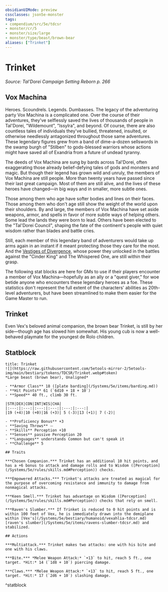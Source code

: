 ```yaml
---
obsidianUIMode: preview
cssclasses: json5e-monster
tags:
- compendium/src/5e/tdcsr
- monster/cr/5
- monster/size/large
- monster/type/beast/brown-bear
aliases: ["Trinket"]
---
```

# Trinket
*Source: Tal'Dorei Campaign Setting Reborn p. 266*  

## Vox Machina

Heroes. Scoundrels. Legends. Dumbasses. The legacy of the adventuring party Vox Machina is a complicated one. Over the course of their adventures, they've selflessly saved the lives of thousands of people in Tal'Dorei, "Wildemount", "Issylra", and beyond. Of course, there are also countless tales of individuals they've bullied, threatened, insulted, or otherwise needlessly antagonized throughout those same adventures. These legendary figures grew from a band of dime-a-dozen sellswords in the swamp burgh of "Stilben" to gods-blessed warriors whose actions might have saved all of Exandria from a future of undead tyranny.

The deeds of Vox Machina are sung by bards across Tal'Dorei, often exaggerating those already belief-defying tales of gods and monsters and magic. But though their legend has grown wild and unruly, the members of Vox Machina are still people. More than twenty years have passed since their last great campaign. Most of them are still alive, and the lives of these heroes have changed—in big ways and in smaller, more subtle ones.

Those among them who age have softer bodies and lines on their faces. Those among them who don't age still show the weight of the world upon their shoulders. By and large, the members of Vox Machina have set aside weapons, armor, and spells in favor of more subtle ways of helping others. Some lead the lands they were born to lead. Others have been elected to the "Tal'Dorei Council", shaping the fate of the continent's people with quiet wisdom rather than blades and battle cries.

Still, each member of this legendary band of adventurers would take up arms again in an instant if it meant protecting those they care for the most. And the [Vestiges of Divergence](/Systems/5e/tables/vestiges-of-divergence-by-advancement-tdcsr.md), whose power they unlocked in the battles against the "Cinder King" and The Whispered One, are still within their grasp.

The following stat blocks are here for GMs to use if their players encounter a member of Vox Machina—hopefully as an ally or a "quest giver," for woe betide anyone who encounters these legendary heroes as a foe. These statistics don't represent the full extent of the characters' abilities as 20th-level adventurers, but have been streamlined to make them easier for the Game Master to run.

## Trinket

Even Vex's beloved animal companion, the brown bear Trinket, is still by her side—though age has slowed him somewhat. His young cub is now a well-behaved playmate for the youngest de Rolo children.

## Statblock

```ad-statblock
title: Trinket
![](https://raw.githubusercontent.com/5etools-mirror-2/5etools-img/main/bestiary/tokens/TDCSR/Trinket.webp#token)
*Large beast (brown bear), Unaligned*

- **Armor Class** 18 ([plate barding](/Systems/5e/items/barding.md))
- **Hit Points** 61 (`6d10 + 18 + 10`)
- **Speed** 40 ft., climb 30 ft.

|STR|DEX|CON|INT|WIS|CHA|
|:---:|:---:|:---:|:---:|:---:|:---:|
|19 (+4)|10 (+0)|16 (+3)| 5 (-3)|13 (+1)| 7 (-2)|

- **Proficiency Bonus** +3
- **Saving Throws** ⏤
- **Skills** Perception +10
- **Senses** passive Perception 20
- **Languages** understands Common but can't speak it
- **Challenge** 5

## Traits

***Chosen Companion.*** Trinket has an additional 10 hit points, and has a +6 bonus to attack and damage rolls and to Wisdom ([Perception](/Systems/5e/rules/skills.md#Perception)) checks.

***Empowered Attacks.*** Trinket's attacks are treated as magical for the purpose of overcoming resistance and immunity to damage from nonmagical attacks.

***Keen Smell.*** Trinket has advantage on Wisdom ([Perception](/Systems/5e/rules/skills.md#Perception)) checks that rely on smell.

***Raven's Slumber.*** If Trinket is reduced to 0 hit points and is within 100 feet of Vex, he is immediately drawn into the demiplane within [Vex's](/Systems/5e/bestiary/humanoid/vexahlia-tdcsr.md) [raven's slumber](/Systems/5e/items/ravens-slumber-tdcsr.md) and stabilized.

## Actions

***Multiattack.*** Trinket makes two attacks: one with his bite and one with his claws.

***Bite.*** *Melee Weapon Attack:* `+13` to hit, reach 5 ft., one target. *Hit:* 14 (`1d8 + 10`) piercing damage.

***Claws.*** *Melee Weapon Attack:* `+13` to hit, reach 5 ft., one target. *Hit:* 17 (`2d6 + 10`) slashing damage.
```
^statblock
